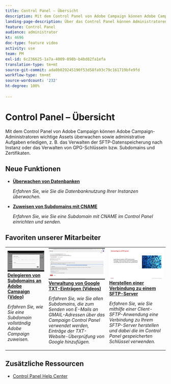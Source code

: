 ```yaml
---
title: Control Panel – Übersicht
description: Mit dem Control Panel von Adobe Campaign können Adobe Campaign-Administratoren wichtige Assets überwachen sowie administrative Aufgaben erledigen, z. B. das Verwalten der SFTP-Speicherung nach Instanz oder das Verwalten von GPG-Schlüsseln bzw. Subdomains und Zertifikaten.
landing-page-description: Über das Control Panel können Administratoren von Campaign administrative Aufgaben durchführen, z. B. die Verwaltung von SFTP-Speicherung, GPG-Schlüsseln oder Subdomains und Zertifikaten.
feature: Control Panel
audience: administrator
kt: 4696
doc-type: feature video
activity: use
team: PM
exl-id: 6c236625-1a7a-4009-898b-b4bd82fa1efa
translation-type: tm+mt
source-git-commit: ada0b029245190f53d58fa93c79c161719bfe9fd
workflow-type: tm+mt
source-wordcount: '232'
ht-degree: 100%

---
```


# Control Panel – Übersicht

Mit dem Control Panel von Adobe Campaign können Adobe Campaign-Administratoren wichtige Assets überwachen sowie administrative Aufgaben erledigen, z. B. das Verwalten der SFTP-Datenspeicherung nach Instanz oder das Verwalten von GPG-Schlüsseln bzw. Subdomains und Zertifikaten.

## Neue Funktionen

* **[Überwachen von Datenbanken](/help/control-panel-tutorials/performance-monitoring/monitoring-databases.md)**

   *Erfahren Sie, wie Sie die Datenbanknutzung Ihrer Instanzen überwachen.*

* **[Zuweisen von Subdomains mit CNAME](/help/control-panel-tutorials/subdomains-and-certificates/delegating-subdomains-using-cname.md)**

   *Erfahren Sie, wie Sie eine Subdomain mit CNAME im Control Panel einrichten und senden.*

## Favoriten unserer Mitarbeiter

<table>
<tr>
  <td>
    <a href="./subdomains-and-certificates/subdomain-delegation.md"> 
      <img alt="Delegieren von Subdomains an Adobe Campaign (Video)" src="./assets/31390.jpg"/>
    </a>
    <div>
      <a href="./subdomains-and-certificates/subdomain-delegation.md">
    <strong>Delegieren von Subdomains an Adobe Campaign (Video)</strong>
    </a>
    </div>
    <p>
    <em>Erfahren Sie, wie Sie eine Subdomain vollständig Adobe Campaign zuweisen.</em>
    <p>
  </td>
   <td>
    <a href="./subdomains-and-certificates/google-txt-record-management.md">
      <img alt="Verwaltung von Google TXT-Einträgen (Videos)" src="./assets/32369.jpg" />
    </a>
    <div>
    <a href="./subdomains-and-certificates/google-txt-record-management.md">
    <strong>Verwaltung von Google TXT-Einträgen (Videos)</strong>
    </a>
    </div>
    <p>
    <em> Erfahren Sie, wie Sie allen Subdomains, die zum Senden von E-Mails an GMAIL-Adressen über das Campaign Control Panel verwendet werden, Einträge der TXT-Website-Überprüfung von Google hinzufügen.</em>
    <p>
  </td>
  <td>
    <a href="./sftp-management/connect-to-sftp-server.md">
      <img alt="Herstellen einer Verbindung zu einem SFTP-Server" src="./assets/27263.jpg" />
    </a>
    <div>
      <a href="./sftp-management/connect-to-sftp-server.md">
    <strong>Herstellen einer Verbindung zu einem SFTP-Server</strong>
    </a>
    </div>
    <p>
    <em>Erfahren Sie, wie Sie mithilfe einer Client-SFTP-Anwendung eine Verbindung zu Ihrem SFTP-Server herstellen und dabei die im Control Panel gespeicherten Schlüssel verwenden. </em>
    <p>
  </td>
</tr>
</table>

## Zusätzliche Ressourcen

* [Control Panel Help Center](https://docs.adobe.com/content/help/de-DE/control-panel/using/control-panel-home.html)
